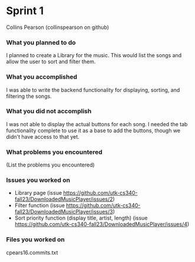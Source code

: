 # Sprint 1

Collins Pearson (collinspearson on github)

### What you planned to do
I planned to create a Library for the music. This would list the songs and allow the user to sort and filter them.

### What you accomplished
I was able to write the backend functionality for displaying, sorting, and filtering the songs.

### What you did not accomplish
I was not able to display the actual buttons for each song. I needed the tab functionality complete to use it as a base to add the buttons, though we didn't have access to that yet.

### What problems you encountered
(List the problems you encountered)

### Issues you worked on
- Library page (issue https://github.com/utk-cs340-fall23/DownloadedMusicPlayer/issues/2)
- Filter function (issue https://github.com/utk-cs340-fall23/DownloadedMusicPlayer/issues/3)
- Sort priority function (display title, artist, length) (issue https://github.com/utk-cs340-fall23/DownloadedMusicPlayer/issues/4)

### Files you worked on
cpears16.commits.txt

